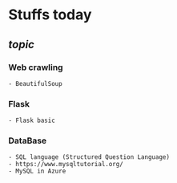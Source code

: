# **Stuffs today**
## *topic*
### Web crawling
    - BeautifulSoup

### Flask
    - Flask basic

### DataBase
    - SQL language (Structured Question Language)
    - https://www.mysqltutorial.org/
    - MySQL in Azure